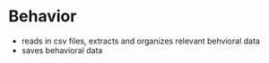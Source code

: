 # Behavior

- reads in csv files, extracts and organizes relevant behvioral data
- saves behavioral data
